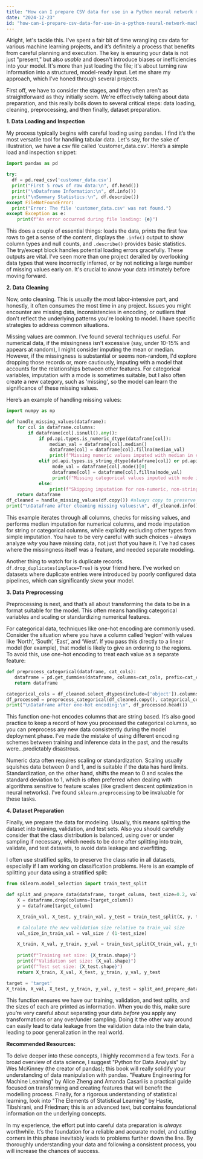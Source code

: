 ```yaml
---
title: "How can I prepare CSV data for use in a Python neural network machine learning model?"
date: "2024-12-23"
id: "how-can-i-prepare-csv-data-for-use-in-a-python-neural-network-machine-learning-model"
---
```


Alright, let's tackle this. I've spent a fair bit of time wrangling csv data for various machine learning projects, and it’s definitely a process that benefits from careful planning and execution. The key is ensuring your data is not just "present," but also *usable* and doesn't introduce biases or inefficiencies into your model. It's more than just loading the file; it's about turning raw information into a structured, model-ready input. Let me share my approach, which I’ve honed through several projects.

First off, we have to consider the stages, and they often aren't as straightforward as they initially seem. We're effectively talking about data preparation, and this really boils down to several critical steps: data loading, cleaning, preprocessing, and then finally, dataset preparation.

**1. Data Loading and Inspection**

My process typically begins with careful loading using pandas. I find it’s the most versatile tool for handling tabular data. Let's say, for the sake of illustration, we have a csv file called 'customer_data.csv'. Here’s a simple load and inspection snippet:

```python
import pandas as pd

try:
  df = pd.read_csv('customer_data.csv')
  print("First 5 rows of raw data:\n", df.head())
  print("\nDataframe Information:\n", df.info())
  print("\nSummary Statistics:\n", df.describe())
except FileNotFoundError:
  print("Error: The file 'customer_data.csv' was not found.")
except Exception as e:
    print(f"An error occurred during file loading: {e}")
```

This does a couple of essential things: loads the data, prints the first few rows to get a sense of the content, displays the `.info()` output to show column types and null counts, and `.describe()` provides basic statistics. The try/except block handles potential loading errors gracefully. These outputs are vital. I've seen more than one project derailed by overlooking data types that were incorrectly inferred, or by not noticing a large number of missing values early on. It's crucial to *know* your data intimately before moving forward.

**2. Data Cleaning**

Now, onto cleaning. This is usually the most labor-intensive part, and honestly, it often consumes the most time in any project. Issues you might encounter are missing data, inconsistencies in encoding, or outliers that don't reflect the underlying patterns you're looking to model. I have specific strategies to address common situations.

Missing values are common. I've found several techniques useful. For numerical data, if the missingness isn't excessive (say, under 10-15% and appears at random), I might consider imputing the mean or median. However, if the missingness is substantial or seems non-random, I'd explore dropping those records or, more cautiously, imputing with a model that accounts for the relationships between other features. For categorical variables, imputation with a mode is sometimes suitable, but I also often create a new category, such as 'missing', so the model can learn the significance of these missing values.

Here’s an example of handling missing values:

```python
import numpy as np

def handle_missing_values(dataframe):
    for col in dataframe.columns:
        if dataframe[col].isnull().any():
            if pd.api.types.is_numeric_dtype(dataframe[col]):
                median_val = dataframe[col].median()
                dataframe[col] = dataframe[col].fillna(median_val)
                print(f"Missing numeric values imputed with median in column: {col}")
            elif pd.api.types.is_string_dtype(dataframe[col]) or pd.api.types.is_categorical_dtype(dataframe[col]):
                 mode_val = dataframe[col].mode()[0]
                 dataframe[col] = dataframe[col].fillna(mode_val)
                 print(f"Missing categorical values imputed with mode in column: {col}")
            else:
                print(f"Skipping imputation for non-numeric, non-string column: {col}")
    return dataframe
df_cleaned = handle_missing_values(df.copy()) #always copy to preserve original
print("\nDataframe after cleaning missing values:\n", df_cleaned.info())
```

This example iterates through all columns, checks for missing values, and performs median imputation for numerical columns, and mode imputation for string or categorical columns, while explicitly excluding other types from simple imputation. You have to be very careful with such choices – always analyze *why* you have missing data, not just *that* you have it. I've had cases where the missingness itself was a feature, and needed separate modeling.

Another thing to watch for is duplicate records. `df.drop_duplicates(inplace=True)` is your friend here. I've worked on datasets where duplicate entries were introduced by poorly configured data pipelines, which can significantly skew your model.

**3. Data Preprocessing**

Preprocessing is next, and that’s all about transforming the data to be in a format suitable for the model. This often means handling categorical variables and scaling or standardizing numerical features.

For categorical data, techniques like one-hot encoding are commonly used. Consider the situation where you have a column called ‘region’ with values like ‘North’, ‘South’, ‘East’, and ‘West’. If you pass this directly to a linear model (for example), that model is likely to give an ordering to the regions. To avoid this, use one-hot encoding to treat each value as a separate feature:

```python
def preprocess_categorical(dataframe, cat_cols):
   dataframe = pd.get_dummies(dataframe, columns=cat_cols, prefix=cat_cols)
   return dataframe

categorical_cols = df_cleaned.select_dtypes(include=['object']).columns.tolist()
df_processed = preprocess_categorical(df_cleaned.copy(), categorical_cols)
print("\nDataframe after one-hot encoding:\n", df_processed.head())
```

This function one-hot encodes columns that are string based. It’s also good practice to keep a record of how you processed the categorical columns, so you can preprocess any new data consistently during the model deployment phase. I’ve made the mistake of using different encoding schemes between training and inference data in the past, and the results were…predictably disastrous.

Numeric data often requires scaling or standardization. Scaling usually squishes data between 0 and 1, and is suitable if the data has hard limits. Standardization, on the other hand, shifts the mean to 0 and scales the standard deviation to 1, which is often preferred when dealing with algorithms sensitive to feature scales (like gradient descent optimization in neural networks). I've found `sklearn.preprocessing` to be invaluable for these tasks.

**4. Dataset Preparation**

Finally, we prepare the data for modeling. Usually, this means splitting the dataset into training, validation, and test sets. Also you should carefully consider that the class distribution is balanced, using over or under sampling if necessary, which needs to be done after splitting into train, validate, and test datasets, to avoid data leakage and overfitting.

I often use stratified splits, to preserve the class ratio in all datasets, especially if I am working on classification problems. Here is an example of splitting your data using a stratified split:

```python
from sklearn.model_selection import train_test_split

def split_and_prepare_data(dataframe, target_column, test_size=0.2, val_size=0.2, random_state=42):
    X = dataframe.drop(columns=[target_column])
    y = dataframe[target_column]

    X_train_val, X_test, y_train_val, y_test = train_test_split(X, y, test_size=test_size, random_state=random_state, stratify=y)

    # Calculate the new validation size relative to train_val size
    val_size_in_train_val = val_size / (1-test_size)

    X_train, X_val, y_train, y_val = train_test_split(X_train_val, y_train_val, test_size=val_size_in_train_val, random_state=random_state, stratify=y_train_val)
    
    print(f"Training set size: {X_train.shape}")
    print(f"Validation set size: {X_val.shape}")
    print(f"Test set size: {X_test.shape}")
    return X_train, X_val, X_test, y_train, y_val, y_test

target = 'target'
X_train, X_val, X_test, y_train, y_val, y_test = split_and_prepare_data(df_processed.copy(), target)
```

This function ensures we have our training, validation, and test splits, and the sizes of each are printed as information. When you do this, make sure you’re very careful about separating your data *before* you apply any transformations or any over/under sampling. Doing it the other way around can easily lead to data leakage from the validation data into the train data, leading to poor generalization in the real world.

**Recommended Resources:**

To delve deeper into these concepts, I highly recommend a few texts. For a broad overview of data science, I suggest "Python for Data Analysis" by Wes McKinney (the creator of pandas); this book will really solidify your understanding of data manipulation with pandas. "Feature Engineering for Machine Learning" by Alice Zheng and Amanda Casari is a practical guide focused on transforming and creating features that will benefit the modelling process. Finally, for a rigorous understanding of statistical learning, look into "The Elements of Statistical Learning" by Hastie, Tibshirani, and Friedman; this is an advanced text, but contains foundational information on the underlying concepts.

In my experience, the effort put into careful data preparation is *always* worthwhile. It’s the foundation for a reliable and accurate model, and cutting corners in this phase inevitably leads to problems further down the line. By thoroughly understanding your data and following a consistent process, you will increase the chances of success.
